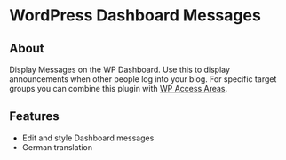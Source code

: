 WordPress Dashboard Messages
============================

About
-----
Display Messages on the WP Dashboard. Use this to display announcements when other people
log into your blog. 
For specific target groups you can combine this plugin with 
[WP Access Areas](http://wordpress.org/plugins/wp-access-areas/).

Features
--------
- Edit and style Dashboard messages
- German translation


